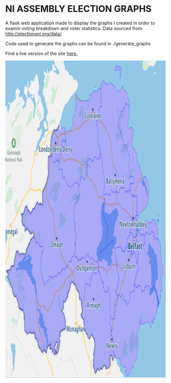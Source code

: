 # NI ASSEMBLY ELECTION GRAPHS


<p>A flask web application made to display the graphs I created in order to examin voting breakdown and voter statistics.   Data sourced from <a href="http://electionsni.org/data/">http://electionsni.org/data/</a> </p>

<p>Code used to generate the graphs can be found in ./generate_graphs <p>

<p>Find a live version of the site <a href="https://assembly-election-graphs.ew.r.appspot.com/"> here. </a></p>

<img src="static/NI_Boundaries.png" alt="NI" width="1000" height="1000">

